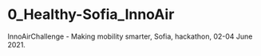 # 0_Healthy-Sofia_InnoAir
InnoAirChallenge - Making mobility smarter, Sofia, hackathon, 02-04 June 2021.
